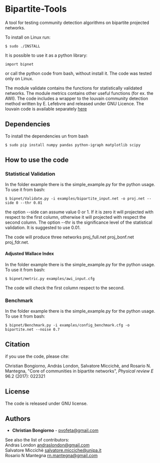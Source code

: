 # Bipartite-Tools
A tool for testing community detection algorithms on bipartite projected networks.

To install on Linux run:

```
$ sudo ./INSTALL
```

It is possible to use it as a python library:

```
import bipnet
```

or call the python code from bash, without install it. The code was tested only on Linux.

The module validate contains the functions for statistically validated networks. The module metrics contains other useful functions (for ex. the AWI). The code includes a wrapper to the louvain community detection method written by E. Lefebvre and released under GNU Licence. The louvain code is available separately [here](https://sourceforge.net/projects/louvain/)

## Dependencies

To install the dependencies un from bash

```
$ sudo pip install numpy pandas python-igraph matplotlib scipy
```

## How to use the code

### Statistical Validation
In the folder example there is the simple_example.py for the python usage. To use it from bash:

```
$ bipnet/Validate.py -i examples/bipartite_input.net -o proj.net --side 0 --thr 0.01
```

the option --side can assume value 0 or 1. If it is zero it will projected with respect to the first column, otherwise it will projected with respect the second column. The option --thr is the significance level of the statistical validation. It is suggested to use 0.01.

The code will produce three networks proj_full.net proj_bonf.net proj_fdr.net.

#### Adjusted Wallace Index

In the folder example there is the simple_example.py for the python usage. To use it from bash:

```
$ bipnet/metric.py examples/awi_input.cfg 
```
The code will check the first column respect to the second.

### Benchmark

In the folder example there is the simple_example.py for the python usage. To use it from bash:

```
$ bipnet/Benchmark.py -i examples/config_benchmark.cfg -o bipartite.net --noise 0.7 
```

## Citation

if you use the code, please cite:

Christian Bongiorno, András London, Salvatore Miccichè, and Rosario N. Mantegna, "Core of communities in bipartite networks", *Physical review E* 96.2 (2017): 022321


## License
The code is released under GNU license. 


## Authors

* **Christian Bongiorno** - [pvofeta@gmail.com](pvofeta@gmail.com) <br />

See also the list of contributors:<br />
Andras London [andraslondon@gmail.com](andraslondon@gmail.com) <br />
Salvatore Miccichè [salvatore.micciche@unipa.it](salvatore.micciche@unipa.it) <br /> 
Rosario N Mantegna [rn.mantegna@gmail.com](rn.mantegna@gmail.com)


